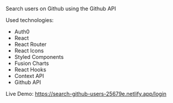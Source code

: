 Search users on Github using the Github API

Used technologies:
* Auth0
* React
* React Router
* React Icons
* Styled Components
* Fusion Charts
* React Hooks
* Context API
* Github API

Live Demo: https://search-github-users-25679e.netlify.app/login
